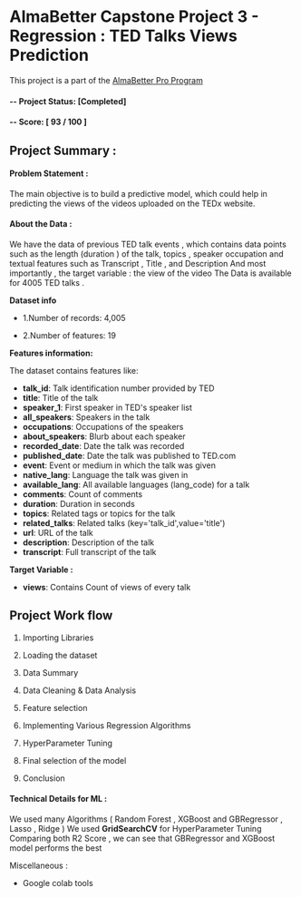 # AlmaBetter Capstone Project 3 - Regression : TED Talks Views Prediction

This project is a part of the [AlmaBetter Pro Program](https://www.almabetter.com/) 

#### -- Project Status: [Completed]

#### -- Score: [ 93 / 100 ]

## Project Summary :
#### Problem Statement : 
The main objective is to build a predictive model, which could help in predicting the views of the videos uploaded on the TEDx website.


#### About the Data :
We have the data of previous TED talk events , which contains data points such as the length
(duration ) of the talk, topics , speaker occupation
and textual features such as Transcript , Title , and Description
And most importantly , the target variable : the view of the video
The Data is available for 4005 TED talks .


**Dataset info**

* 1.Number of records: 4,005

* 2.Number of features: 19

**Features information:**

The dataset contains features like:
* **talk_id**: Talk identification number provided by TED
* **title**: Title of the talk
* **speaker_1**: First speaker in TED's speaker list
* **all_speakers**: Speakers in the talk
* **occupations**: Occupations of the speakers
* **about_speakers**: Blurb about each speaker
* **recorded_date**: Date the talk was recorded
* **published_date**: Date the talk was published to TED.com
* **event**: Event or medium in which the talk was given
* **native_lang**: Language the talk was given in
* **available_lang**: All available languages (lang_code) for a talk
* **comments**: Count of comments
* **duration**: Duration in seconds
* **topics**: Related tags or topics for the talk
* **related_talks**: Related talks (key='talk_id',value='title')
* **url**: URL of the talk
* **description**: Description of the talk
* **transcript**: Full transcript of the talk
 
**Target Variable :** 
 * **views**: Contains Count of views of every talk


**Project Work flow**
----------------------------

1. Importing Libraries

2. Loading the dataset

3. Data Summary 

4. Data Cleaning & Data Analysis

5. Feature selection

6. Implementing Various Regression Algorithms

7. HyperParameter Tuning

8. Final selection of the model

9. Conclusion



#### Technical Details for ML : 
We used many Algorithms ( Random Forest , XGBoost and GBRegressor , Lasso , Ridge )
We used **GridSearchCV** for HyperParameter Tuning
Comparing both R2 Score , we can see that GBRegressor and XGBoost model performs the best

Miscellaneous :
* Google colab tools


